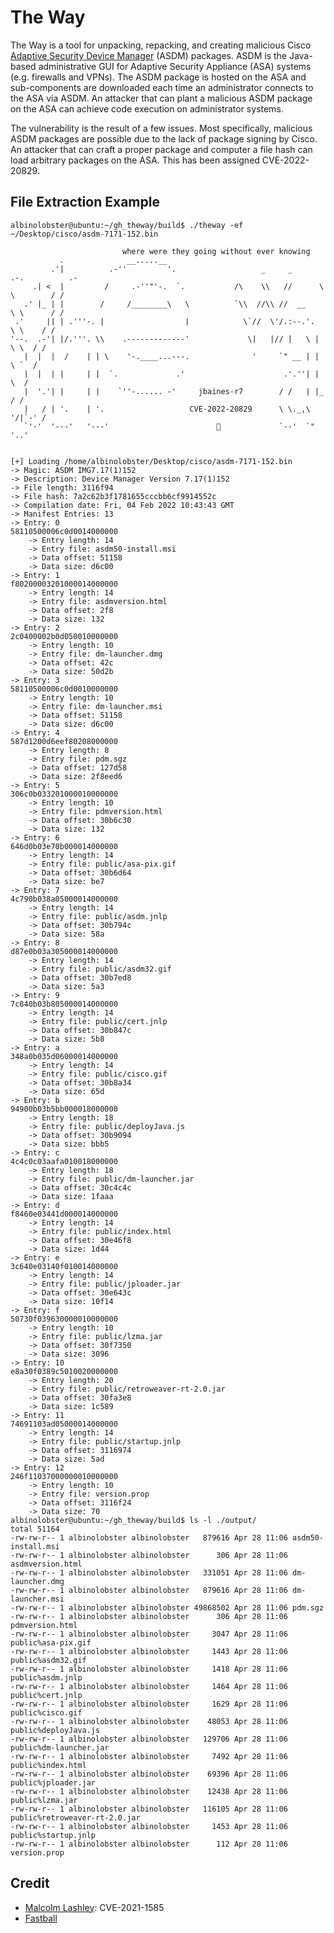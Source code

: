 # The Way

The Way is a tool for unpacking, repacking, and creating malicious Cisco [Adaptive Security Device Manager](https://www.cisco.com/c/en/us/products/security/adaptive-security-device-manager/index.html) (ASDM) packages. ASDM is the Java-based administrative GUI for Adaptive Security Appliance (ASA) systems (e.g. firewalls and VPNs). The ASDM package is hosted on the ASA and sub-components are downloaded each time an administrator connects to the ASA via ASDM. An attacker that can plant a malicious ASDM package on the ASA can achieve code execution on administrator systems.

The vulnerability is the result of a few issues. Most specifically, malicious ASDM packages are possible due to the lack of package signing by Cisco. An attacker that can craft a proper package and computer a file hash can load arbitrary packages on the ASA. This has been assigned CVE-2022-20829.

## File Extraction Example

```
albinolobster@ubuntu:~/gh_theway/build$ ./theway -ef ~/Desktop/cisco/asdm-7171-152.bin 

                         where were they going without ever knowing
           .              __.....__ 
         .'|          .-''         '.                   _     _     .-.          .- 
     .| <  |         /     .-''"'-.  `.           /\    \\   //      \ \        / /
   .' |_ | |        /     /________\   \          `\\  //\\ //  __    \ \      / /
 .'     || | .'''-. |                  |            \`//  \'/.:--.'.   \ \    / /
'--.  .-'| |/.'''. \\    .-------------'             \|   |// |   \ |   \ \  / /
   |  |  |  /    | | \    '-.____...---.              '     `" __ | |    \ `  /
   |  |  | |     | |  `.             .'                      .'.''| |     \  /
   |  '.'| |     | |    `''-...... -'     jbaines-r7        / /   | |_    / /
   |   / | '.    | '.                   CVE-2022-20829      \ \._,\ '/|`-' /
   `'-'  '---'   '---'                        🦞             `--'  `"  '..'


[+] Loading /home/albinolobster/Desktop/cisco/asdm-7171-152.bin
-> Magic: ASDM IMG7.17(1)152
-> Description: Device Manager Version 7.17(1)152
-> File length: 3116f94
-> File hash: 7a2c62b3f1781655cccbb6cf9914552c
-> Compilation date: Fri, 04 Feb 2022 10:43:43 GMT
-> Manifest Entries: 13
-> Entry: 0
58110500006c0d0014000000
	-> Entry length: 14
	-> Entry file: asdm50-install.msi
	-> Data offset: 51158
	-> Data size: d6c00
-> Entry: 1
f80200003201000014000000
	-> Entry length: 14
	-> Entry file: asdmversion.html
	-> Data offset: 2f8
	-> Data size: 132
-> Entry: 2
2c0400002b0d050010000000
	-> Entry length: 10
	-> Entry file: dm-launcher.dmg
	-> Data offset: 42c
	-> Data size: 50d2b
-> Entry: 3
58110500006c0d0010000000
	-> Entry length: 10
	-> Entry file: dm-launcher.msi
	-> Data offset: 51158
	-> Data size: d6c00
-> Entry: 4
587d1200d6eef80208000000
	-> Entry length: 8
	-> Entry file: pdm.sgz
	-> Data offset: 127d58
	-> Data size: 2f8eed6
-> Entry: 5
306c0b033201000010000000
	-> Entry length: 10
	-> Entry file: pdmversion.html
	-> Data offset: 30b6c30
	-> Data size: 132
-> Entry: 6
646d0b03e70b000014000000
	-> Entry length: 14
	-> Entry file: public/asa-pix.gif
	-> Data offset: 30b6d64
	-> Data size: be7
-> Entry: 7
4c790b038a05000014000000
	-> Entry length: 14
	-> Entry file: public/asdm.jnlp
	-> Data offset: 30b794c
	-> Data size: 58a
-> Entry: 8
d87e0b03a305000014000000
	-> Entry length: 14
	-> Entry file: public/asdm32.gif
	-> Data offset: 30b7ed8
	-> Data size: 5a3
-> Entry: 9
7c840b03b805000014000000
	-> Entry length: 14
	-> Entry file: public/cert.jnlp
	-> Data offset: 30b847c
	-> Data size: 5b8
-> Entry: a
348a0b035d06000014000000
	-> Entry length: 14
	-> Entry file: public/cisco.gif
	-> Data offset: 30b8a34
	-> Data size: 65d
-> Entry: b
94900b03b5bb000018000000
	-> Entry length: 18
	-> Entry file: public/deployJava.js
	-> Data offset: 30b9094
	-> Data size: bbb5
-> Entry: c
4c4c0c03aafa010018000000
	-> Entry length: 18
	-> Entry file: public/dm-launcher.jar
	-> Data offset: 30c4c4c
	-> Data size: 1faaa
-> Entry: d
f8460e03441d000014000000
	-> Entry length: 14
	-> Entry file: public/index.html
	-> Data offset: 30e46f8
	-> Data size: 1d44
-> Entry: e
3c640e03140f010014000000
	-> Entry length: 14
	-> Entry file: public/jploader.jar
	-> Data offset: 30e643c
	-> Data size: 10f14
-> Entry: f
50730f039630000010000000
	-> Entry length: 10
	-> Entry file: public/lzma.jar
	-> Data offset: 30f7350
	-> Data size: 3096
-> Entry: 10
e8a30f0389c5010020000000
	-> Entry length: 20
	-> Entry file: public/retroweaver-rt-2.0.jar
	-> Data offset: 30fa3e8
	-> Data size: 1c589
-> Entry: 11
74691103ad05000014000000
	-> Entry length: 14
	-> Entry file: public/startup.jnlp
	-> Data offset: 3116974
	-> Data size: 5ad
-> Entry: 12
246f11037000000010000000
	-> Entry length: 10
	-> Entry file: version.prop
	-> Data offset: 3116f24
	-> Data size: 70
albinolobster@ubuntu:~/gh_theway/build$ ls -l ./output/
total 51164
-rw-rw-r-- 1 albinolobster albinolobster   879616 Apr 28 11:06 asdm50-install.msi
-rw-rw-r-- 1 albinolobster albinolobster      306 Apr 28 11:06 asdmversion.html
-rw-rw-r-- 1 albinolobster albinolobster   331051 Apr 28 11:06 dm-launcher.dmg
-rw-rw-r-- 1 albinolobster albinolobster   879616 Apr 28 11:06 dm-launcher.msi
-rw-rw-r-- 1 albinolobster albinolobster 49868502 Apr 28 11:06 pdm.sgz
-rw-rw-r-- 1 albinolobster albinolobster      306 Apr 28 11:06 pdmversion.html
-rw-rw-r-- 1 albinolobster albinolobster     3047 Apr 28 11:06 public%asa-pix.gif
-rw-rw-r-- 1 albinolobster albinolobster     1443 Apr 28 11:06 public%asdm32.gif
-rw-rw-r-- 1 albinolobster albinolobster     1418 Apr 28 11:06 public%asdm.jnlp
-rw-rw-r-- 1 albinolobster albinolobster     1464 Apr 28 11:06 public%cert.jnlp
-rw-rw-r-- 1 albinolobster albinolobster     1629 Apr 28 11:06 public%cisco.gif
-rw-rw-r-- 1 albinolobster albinolobster    48053 Apr 28 11:06 public%deployJava.js
-rw-rw-r-- 1 albinolobster albinolobster   129706 Apr 28 11:06 public%dm-launcher.jar
-rw-rw-r-- 1 albinolobster albinolobster     7492 Apr 28 11:06 public%index.html
-rw-rw-r-- 1 albinolobster albinolobster    69396 Apr 28 11:06 public%jploader.jar
-rw-rw-r-- 1 albinolobster albinolobster    12438 Apr 28 11:06 public%lzma.jar
-rw-rw-r-- 1 albinolobster albinolobster   116105 Apr 28 11:06 public%retroweaver-rt-2.0.jar
-rw-rw-r-- 1 albinolobster albinolobster     1453 Apr 28 11:06 public%startup.jnlp
-rw-rw-r-- 1 albinolobster albinolobster      112 Apr 28 11:06 version.prop
```

## Credit

* [Malcolm Lashley](https://gist.github.com/mlashley/7d2c16e91fe37c9ab3b2352615540025): CVE-2021-1585
* [Fastball](https://www.youtube.com/watch?v=X5jlTlUTWfQ)
